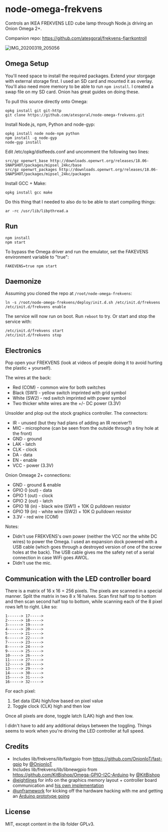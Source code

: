 # node-omega-frekvens
Controls an IKEA FREKVENS LED cube lamp through Node.js driving an Onion Omega 2+.

Companion repo: https://github.com/atesgoral/frekvens-fjarrkontroll

![IMG_20200319_205056](https://user-images.githubusercontent.com/50832/77286238-3274a700-6ca9-11ea-9345-fca7833f5a4a.jpg)

## Omega Setup
You'll need space to install the required packages. Extend your storgage with external storage first. I used an SD card and mounted it as overlay. You'll also need more memory to be able to run `npm install`. I created a swap file on my SD card. Onion has great guides on doing these.

To pull this source directly onto Omega:

```
opkg install git git-http
git clone https://github.com/atesgoral/node-omega-frekvens.git
```

Install Node.js, npm, Python and node-gyp:

```
opkg install node node-npm python
npm install -g node-gyp
node-gyp install
```

Edit /etc/opkg/distfeeds.conf and uncomment the following two lines:

```
src/gz openwrt_base http://downloads.openwrt.org/releases/18.06-SNAPSHOT/packages/mipsel_24kc/base
src/gz openwrt_packages http://downloads.openwrt.org/releases/18.06-SNAPSHOT/packages/mipsel_24kc/packages
```

Install GCC + Make:

```
opkg install gcc make
```

Do this thing that I needed to also do to be able to start compiling things:

```
ar -rc /usr/lib/libpthread.a
```

## Run
```
npm install
npm start
```

To bypass the Omega driver and run the emulator, set the FAKEVENS environment variable to "true":

```
FAKEVENS=true npm start
```

## Daemonize

Assuming you cloned the repo at `/root/node-omega-frekvens`:

```
ln -s /root/node-omega-frekvens/deploy/init.d.sh /etc/init.d/frekvens
/etc/init.d/frekvens enable
```

The service will now run on boot. Run `reboot` to try. Or start and stop the service with:

```
/etc/init.d/frekvens start
/etc/init.d/frekvens stop
```

## Electronics
Pop open your FREKVENS (look at videos of people doing it to avoid hurting the plastic + yourself).

The wires at the back:
- Red (COM) - common wire for both switches
- Black (SW1) - yellow switch imprinted with grid symbol
- White (SW2) - red switch imprinted with power symbol
- Two thicker white wires are the +/- DC power (3.3V)

Unsolder and plop out the stock graphics controller. The connectors:
- IR - unused (but they had plans of adding an IR receiver?)
- MIC - microphone (can be seen from the outside through a tiny hole at the front)
- GND - ground
- LAK - latch
- CLK - clock
- DA - data
- EN - enable
- VCC - power (3.3V)

Onion Omeage 2+ connections:
- GND - ground & enable
- GPIO 0 (out) - data
- GPIO 1 (out) - clock
- GPIO 2 (out) - latch
- GPIO 18 (in) - black wire (SW1) + 10K Ω pulldown resistor
- GPIO 19 (in) - white wire (SW2) + 10K Ω pulldown resistor
- 3.3V - red wire (COM)

Notes:
- Didn't use FREKVENS's own power (neither the VCC nor the white DC wires) to power the Omega. I used an expansion dock powered with a USB cable (which goes through a destroyed version of one of the screw holes at the back). The USB cable gives me the safety net of a serial connection in case WiFi goes AWOL.
- Didn't use the mic.

## Communication with the LED controller board
There is a matrix of 16 x 16 = 256 pixels. The pixels are scanned in a special manner. Split the matrix in two 8 x 16 halves. Scan first half top to bottom and then scan second half top to bottom, while scanning each of the 8 pixel rows left to right. Like so:

```
1------> 17----->
2------> 18----->
3------> 19----->
4------> 20----->
5------> 21----->
6------> 22----->
7------> 23----->
8------> 24----->
9------> 25----->
10-----> 26----->
11-----> 27----->
12-----> 28----->
13-----> 29----->
14-----> 30----->
15-----> 31----->
16-----> 32----->
```

For each pixel:
1. Set data (DA) high/low based on pixel value
2. Toggle clock (CLK) high and then low

Once all pixels are done, toggle latch (LAK) high and then low.

I didn't have to add any additional delays between the toggling. Things seems to work when you're driving the LED controller at full speed.

## Credits
- Includes lib/frekvens/lib/fastgpio from https://github.com/OnionIoT/fast-gpio by [@OnionIoT](https://github.com/OnionIoT)
- Includes lib/frekvens/lib/libnewgpio from https://github.com/KitBishop/Omega-GPIO-I2C-Arduino by [@KitBishop](https://github.com/KitBishop)
- [@eightlines](https://github.com/eightlines) for info on the graphics memory layout + controller board communication and [his own implementation](https://github.com/eightlines/FrekvensMatrix)
- [@unframework](https://github.com/unframework) for kicking off the hardware hacking with me and getting an [Arduino prototype going](https://github.com/unframework/freakvens/)

## License
MIT, except content in the lib folder GPLv3.
